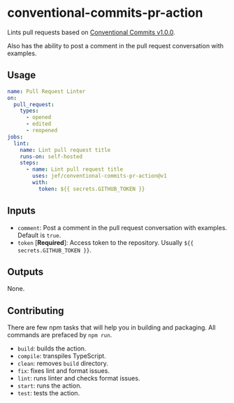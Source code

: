 # conventional-commits-pr-action

Lints pull requests based on [Conventional Commits v1.0.0](https://www.conventionalcommits.org/en/v1.0.0/).

Also has the ability to post a comment in the pull request conversation with examples.

## Usage

```yaml
name: Pull Request Linter
on:
  pull_request:
    types:
      - opened
      - edited
      - reopened
jobs:
  lint:
    name: Lint pull request title
    runs-on: self-hosted
    steps:
      - name: Lint pull request title
        uses: jef/conventional-commits-pr-action@v1
        with:
          token: ${{ secrets.GITHUB_TOKEN }}
```

## Inputs

- `comment`: Post a comment in the pull request conversation with examples. Default is `true`.
- `token` [**Required**]: Access token to the repository. Usually `${{ secrets.GITHUB_TOKEN }}`.

## Outputs

None.

## Contributing

There are few npm tasks that will help you in building and packaging. All commands are prefaced by `npm run`.

- `build`: builds the action.
- `compile`: transpiles TypeScript.
- `clean`: removes `build` directory.
- `fix`: fixes lint and format issues.
- `lint`: runs linter and checks format issues.
- `start`: runs the action.
- `test`: tests the action.
